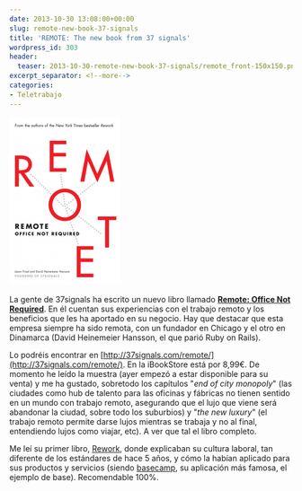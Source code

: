 ```yaml
---
date: 2013-10-30 13:08:00+00:00
slug: remote-new-book-37-signals
title: 'REMOTE: The new book from 37 signals'
wordpress_id: 303
header:
  teaser: 2013-10-30-remote-new-book-37-signals/remote_front-150x150.png
excerpt_separator: <!--more-->
categories:
- Teletrabajo
---
```


![remote_front](/images/2013-10-30-remote-new-book-37-signals/remote_front-198x300.png)

La gente de 37signals ha escrito un nuevo libro llamado [**Remote: Office Not Required**](http://37signals.com/remote). En él cuentan sus experiencias con el trabajo remoto y los beneficios que les ha aportado en su negocio. Hay que destacar que esta empresa siempre ha sido remota, con un fundador en Chicago y el otro en Dinamarca (David Heinemeier Hansson, el que parió Ruby on Rails).

<!--more-->

Lo podréis encontrar en [http://37signals.com/remote/](http://37signals.com/remote/). En la iBookStore está por 8,99€. De momento he leído la muestra (ayer empezó a estar disponible para su venta) y me ha gustado, sobretodo los capítulos "_end of city monopoly_" (las ciudades como hub de talento para las oficinas y fábricas no tienen sentido en un mundo con trabajo remoto, asegurando que el lujo que viene será abandonar la ciudad, sobre todo los suburbios) y "_the new luxury_" (el trabajo remoto permite darse lujos mientras se trabaja y no al final, entendiendo lujos como viajar, etc). A ver que tal el libro completo.

Me leí su primer libro, [Rework](http://37signals.com/rework/), donde explicaban su cultura laboral, tan diferente de los estándares de hace 5 años, y cómo la habían aplicado para sus productos y servicios (siendo [basecamp](https://basecamp.com), su aplicación más famosa, el ejemplo de base). Recomendable 100%.
